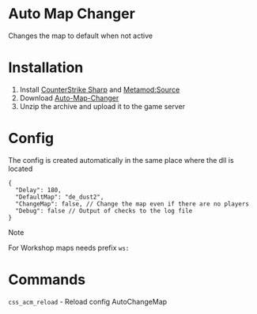 # Auto Map Changer
 Changes the map to default when not active

# Installation
1. Install [CounterStrike Sharp](https://github.com/roflmuffin/CounterStrikeSharp) and [Metamod:Source](https://www.sourcemm.net/downloads.php/?branch=master)
3. Download [Auto-Map-Changer](https://github.com/skaen/Auto-Map-Changer/releases)
4. Unzip the archive and upload it to the game server

# Config
The config is created automatically in the same place where the dll is located
```
{
  "Delay": 180,
  "DefaultMap": "de_dust2",
  "ChangeMap": false, // Change the map even if there are no players
  "Debug": false // Output of checks to the log file
}
```
> [!NOTE]
> For Workshop maps needs prefix `ws:`

# Commands
`css_acm_reload` - Reload config AutoChangeMap
